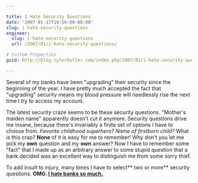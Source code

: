 ```yaml
---

title: I Hate Security Questions
date: '2007-01-17T19:56:00-08:00'
slug: i-hate-security-questions
engineer:
  slug: i-hate-security-questions
  url: /2007/01/i-hate-security-questions/

# Custom Properties
guid: http://blog.tylerbutler.com/index.php/2007/01/i-hate-security-questions/

---
```


Several of my banks have been "upgrading" their security since the beginning
of the year. I have pretty much accepted the fact that "upgrading" security
means my blood pressure will needlessly rise the next time I try to access my
account.

The latest security craze seems to be these security questions. "Mother's
maiden name" apparently doesn't cut it anymore. Security questions drive me
insane, because there's invariably a finite set of options I have to choose
from. _Favorite childhood superhero?_ _Name of firstborn child?_ What is this
crap? **None** of it is easy for me to remember! Why don't you let me pick my
**own** question and my **own** answer? Now I have to remember some "fact"
that I made up as an arbitrary answer to some stupid question that a bank
decided was an excellent way to distinguish me from some sorry thief.

To add insult to injury, many times I have to select** two or more** security
questions. **OMG. [I hate banks so much.][1]**

   [1]: /2004/08/i-hate-banks/
